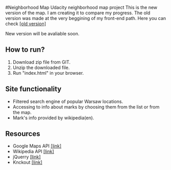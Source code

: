 #Neighborhood Map
Udacity neighborhood map project
This is the new version of the map. I am creating it to compare my progress. The old version was made at the very beggining of my front-end path. Here you can check [[old version]](http://kamiljarzab.pl/Projekty/Neighborhood%20Map/)

New version will be avaliable soon.
## How to run?

1. Download zip file from GIT.
2. Unzip the downloaded file.
3. Run "index.html" in your browser.

## Site functionality

* Filtered search engine of popular Warsaw locations.
* Accessing to info about marks by choosing them from the list or from the map.
* Mark's info provided by wikipedia(en).

## Resources

* Google Maps API [[link]](https://developers.google.com/maps/)
* Wikipedia API [[link]](https://www.mediawiki.org/wiki/MediaWiki)
* jQuerry [[link]](https://jquery.com/)
* Knckout [[link]](http://knockoutjs.com/)
